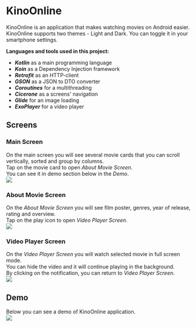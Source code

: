 # KinoOnline
KinoOnline is an application that makes watching movies on Android easier. <br>
KinoOnline supports two themes - Light and Dark. You can toggle it in your smartphone settings. <br>

**Languages and tools used in this project:**
* _**Kotlin**_ as a main programming language
* _**Koin**_ as a Dependency Injection framework
* _**Retrofit**_ as an HTTP-client
* _**GSON**_ as a JSON to DTO converter
* _**Coroutines**_ for a multithreading
* _**Cicerone**_ as a screens' navigation
* _**Glide**_ for an image loading
* _**ExoPlayer**_ for a video player

## Screens
### Main Screen
On the main screen you will see several movie cards that you can scroll vertically, sorted and group by columns.<br>
Tap on the movie card to open _About Movie Screen_. <br>
You can see it in demo section below in the _Demo_. <br>
![](readmeFiles/mainscreen.gif)

### About Movie Screen
On the _About Movie Screen_ you will see film poster, genres, year of release, rating and overview.<br>
Tap on the play icon to open _Video Player Screen_.<br>
![](readmeFiles/about_screen.gif)

### Video Player Screen
On the _Video Player Screen_ you will watch selected movie in full screen mode.<br>
You can hide the video and it will continue playing in the background.<br>
By clicking on the notification, you can return to _Video Player Screen_. <br>
![](readmeFiles/player_screen.gif)

## Demo
Below you can see a demo of KinoOnline application. <br>
![](readmeFiles/demo.gif)